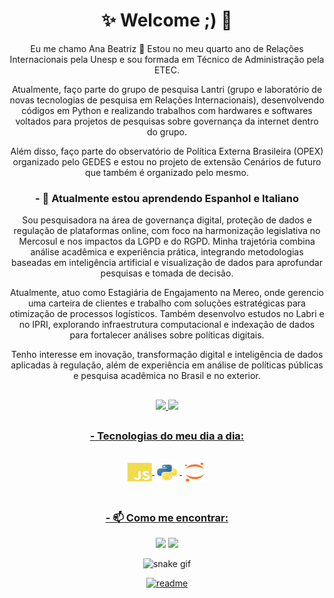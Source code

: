 <span align="center">

# ✨ Welcome ;) 👋

<p align="center">
Eu me chamo Ana Beatriz 💖 Estou no meu quarto ano de Relações Internacionais pela Unesp e sou formada em Técnico de Administração pela ETEC.

</span>


<p align="center">
Atualmente, faço parte do grupo de pesquisa Lantri (grupo e laboratório de novas tecnologias de pesquisa em Relações Internacionais), desenvolvendo códigos em Python e realizando trabalhos com hardwares e softwares voltados para projetos de pesquisas sobre governança da internet dentro do grupo.

<p align="center">
Além disso, faço parte do observatório de Política Externa Brasileira (OPEX) organizado pelo GEDES e estou no projeto de extensão Cenários de futuro que também é organizado pelo mesmo. 

### - 🔭 Atualmente estou aprendendo Espanhol e Italiano 

<p align="center">
Sou pesquisadora na área de governança digital, proteção de dados e regulação de plataformas online, com foco na harmonização legislativa no Mercosul e nos impactos da LGPD e do RGPD. Minha trajetória combina análise acadêmica e experiência prática, integrando metodologias baseadas em inteligência artificial e visualização de dados para aprofundar pesquisas e tomada de decisão.

Atualmente, atuo como Estagiária de Engajamento na Mereo, onde gerencio uma carteira de clientes e trabalho com soluções estratégicas para otimização de processos logísticos. Também desenvolvo estudos no Labri e no IPRI, explorando infraestrutura computacional e indexação de dados para fortalecer análises sobre políticas digitais.

Tenho interesse em inovação, transformação digital e inteligência de dados aplicadas à regulação, além de experiência em análise de políticas públicas e pesquisa acadêmica no Brasil e no exterior.

##
<p align="center">
  <a href="https://github.com/anamacao">
  <img height="140em" src="https://github-readme-stats.vercel.app/api?username=anamacao&show_icons=true&theme=nightowl&include_all_commits=true&count_private=true"/>      <img height="140m" src="https://github-readme-stats.vercel.app/api/top-langs/?username=anamacao&layout=compact&langs_count=7&theme=nightowl"/>
</div>

##
### - Tecnologias do meu dia a dia: 
<div style="display: inline_block"><br/>
 <img align="center" alt="Ana-Js" height="30" width="40" src="https://raw.githubusercontent.com/devicons/devicon/master/icons/javascript/javascript-plain.svg">
  <img align="center" alt="Ana-Python" height="30" width="40" src="https://raw.githubusercontent.com/devicons/devicon/master/icons/python/python-original.svg">
  <img align="center" alt="Ana-Jupyter" height="30" width="40" src="https://raw.githubusercontent.com/devicons/devicon/master/icons/jupyter/jupyter-plain.svg">
</div> 
<br/>

##
### - 📫 Como me encontrar:
<div> 
  <a href = "mailto:anabmbferreira929@gmail.com"><img src="https://img.shields.io/badge/-Gmail-%23333?style=for-the-badge&logo=gmail&logoColor=white" target="_blank"></a>
  <a href="www.linkedin.com/in/anamacao" target="_blank"><img src="https://img.shields.io/badge/-LinkedIn-%230077B5?style=for-the-badge&logo=linkedin&logoColor=white" target="_blank"></a>  
  

![snake gif](https://github.com/anamacao/anamacao/blob/output/github-contribution-grid-snake.gif)


[![readme](https://github-readme-stats.vercel.app/api/pin/?username=anamacao&theme=react)](https://github.com/anamacao/anamacao)
<div> 




